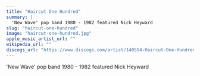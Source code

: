 ```yaml
---
title: "Haircut One Hundred"
summary: |
  'New Wave' pop band 1980 - 1982 featured Nick Heyward
slug: "haircut-one-hundred"
image: "haircut-one-hundred.jpg"
apple_music_artist_url: ""
wikipedia_url: ""
discogs_url: "https://www.discogs.com/artist/140554-Haircut-One-Hundred"
---
```


'New Wave' pop band 1980 - 1982 featured Nick Heyward